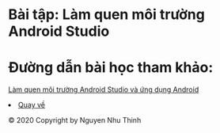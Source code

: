 # Bài tập: Làm quen môi trường Android Studio
# Đường dẫn bài học tham khảo:
<a href="https://ngocminhtran.com/2018/06/28/lap-trinh-android-dung-android-studio-3-x/">Làm quen  môi trường Android Studio và ứng dụng Android</a>
<li><a href="https://github.com/nguyennhuthinh14/baitapandroid">Quay về</a></li>




© 2020 Copyright by Nguyen Nhu Thinh
